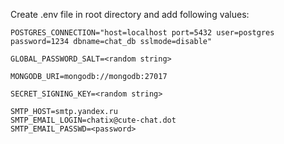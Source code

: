 Create .env file in root directory and add following values:
```dotenv
POSTGRES_CONNECTION="host=localhost port=5432 user=postgres password=1234 dbname=chat_db sslmode=disable"

GLOBAL_PASSWORD_SALT=<random string>

MONGODB_URI=mongodb://mongodb:27017

SECRET_SIGNING_KEY=<random string>

SMTP_HOST=smtp.yandex.ru
SMTP_EMAIL_LOGIN=chatix@cute-chat.dot
SMTP_EMAIL_PASSWD=<password>

```

